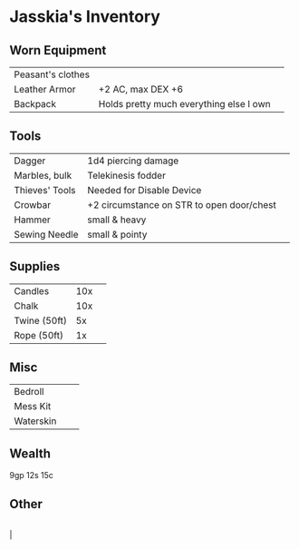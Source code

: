 # Jasskia's Inventory
## Worn Equipment
| | | |
|-|-|-|
| Peasant's clothes
| Leather Armor | +2 AC, max DEX +6
| Backpack | Holds pretty much everything else I own

## Tools
| | | |
|-|-|-|
| Dagger          | 1d4 piercing damage
| Marbles, bulk   | Telekinesis fodder
| Thieves' Tools  | Needed for Disable Device
| Crowbar         | +2 circumstance on STR to open door/chest
| Hammer          | small & heavy
| Sewing Needle   | small & pointy

## Supplies
| | | |
|-|-|-|
| Candles      | 10x
| Chalk        | 10x
| Twine (50ft) | 5x
| Rope (50ft)  | 1x

## Misc
| | | |
|-|-|-|
| Bedroll
| Mess Kit
| Waterskin

## Wealth
9gp 12s 15c

## Other
| | | |
|-|-|-|
| 